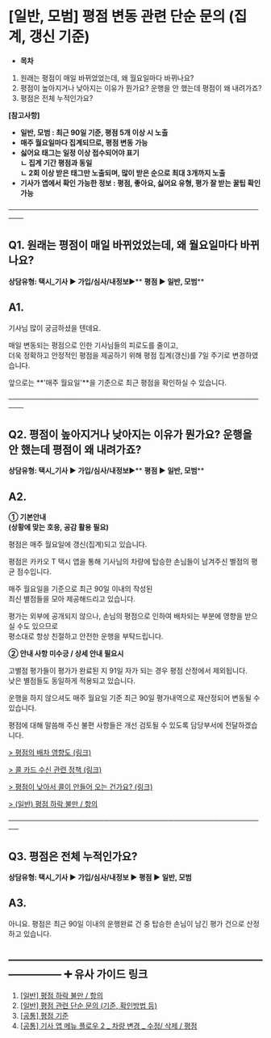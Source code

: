 # [일반, 모범] 평점 변동 관련 단순 문의 (집계, 갱신 기준)

* **목차**

1. 원래는 평점이 매일 바뀌었었는데, 왜 월요일마다 바뀌나요?
2. 평점이 높아지거나 낮아지는 이유가 뭔가요? 운행을 안 했는데 평점이 왜 내려가죠?
3. 평점은 전체 누적인가요?

**[참고사항]**

* **일반, 모범 : 최근 90일 기준, 평점 5개 이상 시 노출**
* **매주 월요일마다 집계되므로, 평점 변동 가능**
* **싫어요 태그는 일정 이상 접수되어야 표기  
  ㄴ 집계 기간 평점과 동일  
  ㄴ 2회 이상 받은 태그만 노출되며, 많이 받은 순으로 최대 3개까지 노출**
* **기사가 앱에서 확인 가능한 정보 : 평점, 좋아요, 싫어요 유형, 평가 잘 받는 꿀팁 확인 가능**

─────────────────────────────────────────────────────

**Q1.** **원래는 평점이 매일 바뀌었었는데, 왜 월요일마다 바뀌나요?**
--------------------------------------------

**상담유형: **택시\_기사 ▶ 가입/심사/내정보****▶** **평점 ▶ 일반, 모범****

**A1.**
-------

기사님 많이 궁금하셨을 텐데요.

매일 변동되는 평점으로 인한 기사님들의 피로도를 줄이고,  
더욱 정확하고 안정적인 평점을 제공하기 위해 평점 집계(갱신)를 7일 주기로 변경하였습니다.

앞으로는 **'매주 월요일'**을 기준으로 최근 평점을 확인하실 수 있습니다.

─────────────────────────────────────────────────────

**Q2.** **평점이 높아지거나 낮아지는 이유가 뭔가요?** **운행을 안 했는데 평점이 왜 내려가죠?**
-------------------------------------------------------------

**상담유형: **택시\_기사 ▶ 가입/심사/내정보****▶** **평점 ▶ 일반, 모범****

**A2.**
-------

**① 기본안내  
(상황에 맞는 호응, 공감 활용 필요)**

평점은 매주 월요일에 갱신(집계)되고 있습니다.

평점은 카카오 T 택시 앱을 통해 기사님의 차량에 탑승한 손님들이 남겨주신 별점의 평균 점수입니다.

매주 월요일을 기준으로 최근 90일 이내의 작성된   
최신 별점들을 모아 제공해드리고 있습니다.

평가는 외부에 공개되지 않으나, 손님의 평점으로 인하여 배차되는 부분에 영향을 받으실 수도 있으므로   
평소대로 항상 친절하고 안전한 운행을 부탁드립니다.

**② 안내 사항 미수긍 / 상세 안내 필요시**

고별점 평가들이 평가가 완료된 지 91일 자가 되는 경우 평점 산정에서 제외됩니다.   
낮은 별점들도 동일하게 적용되고 있습니다.

운행을 하지 않으셔도 매주 월요일 기준 최근 90일 평가내역으로 재산정되어 변동될 수 있습니다.

평점에 대해 말씀해 주신 불편 사항들은 개선 검토될 수 있도록 담당부서에 전달하겠습니다.

[> 평점의 배차 영향도 (링크)](https://kakaomobilitysupport.zendesk.com/hc/ko/articles/29622474700185--%EA%B3%B5%ED%86%B5-%ED%8F%89%EC%A0%90-%EA%B8%B0%EC%A4%80)

[> 콜 카드 수신 관련 정책 (링크)](https://kakaomobilitysupport.zendesk.com/hc/ko/articles/29883797942169--%EA%B3%B5%ED%86%B5-%EC%BD%9C%EC%B9%B4%EB%93%9C%EC%88%98%EC%8B%A0-%EA%B4%80%EB%A0%A8-%EC%A0%95%EC%B1%85-%ED%85%8C%EC%8A%A4%ED%8A%B8%EC%BD%9C-%EB%B0%B0%EC%B0%A8-%EB%A1%9C%EC%A7%81-%EC%95%8C%EA%B3%A0%EB%A6%AC%EC%A6%98-%EB%B0%B0%EC%B0%A8-%EA%B3%B5%EB%9E%B5%ED%8C%81)

[> 평점이 낮아서 콜이 안들어 오는 건가요? (링크)](https://kakaomobilitysupport.zendesk.com/hc/ko/articles/29922373167129--%EC%9D%BC%EB%B0%98-%EB%B0%B0%EC%B0%A8%EA%B3%B5%EB%9E%B5-%EB%B0%B0%EC%B0%A8%EC%8B%9C%EC%8A%A4%ED%85%9C-%ED%8F%89%EC%A0%90-%EC%9A%B4%ED%96%89%EC%88%98-%EC%88%98%EB%9D%BD%EB%A5%A0-%EB%A8%BC%EA%B1%B0%EB%A6%AC)

[> (일반) 평점 하락 불만 / 항의](https://kakaomobilitysupport.zendesk.com/hc/ko/articles/30180960853785--%EC%9D%BC%EB%B0%98-%ED%8F%89%EC%A0%90-%ED%95%98%EB%9D%BD-%EB%B6%88%EB%A7%8C-%ED%95%AD%EC%9D%98)

────────────────────────────────────────────────────

**Q3.** **평점은 전체 누적인가요?**
-------------------------

****상담유형: 택시\_기사 ▶ 가입/심사/내정보 ▶ 평점 ▶ 일반, 모범****

**A3.**
-------

아니요. 평점은 최근 90일 이내의 운행완료 건 중 탑승한 손님이 남긴 평가 건으로 산정하고 있습니다.

**―****―****―****―****―****―****―****―****―****―****―****―****―****―****―****―****―****―****―****―****―****―****―****―****―****―****―****―****―** **➕ 유사 가이드 링크**
-----------------------------------------------------------------------------------------------------------------------------------------------------------------

1. [[일반] 평점 하락 불만 / 항의](https://kakaomobilitysupport.zendesk.com/hc/ko/articles/30180960853785--%EC%9D%BC%EB%B0%98-%ED%8F%89%EC%A0%90-%ED%95%98%EB%9D%BD-%EB%B6%88%EB%A7%8C-%ED%95%AD%EC%9D%98)
2. [[일반] 평점 관련 단순 문의 (기준, 확인방법 등)](https://kakaomobilitysupport.zendesk.com/hc/ko/articles/30181718106521--%EC%9D%BC%EB%B0%98-%ED%8F%89%EC%A0%90-%EA%B4%80%EB%A0%A8-%EB%8B%A8%EC%88%9C-%EB%AC%B8%EC%9D%98-%EA%B8%B0%EC%A4%80-%ED%99%95%EC%9D%B8%EB%B0%A9%EB%B2%95-%EB%93%B1)
3. [[공통] 평점 기준](https://kakaomobilitysupport.zendesk.com/hc/ko/articles/29622474700185--%EA%B3%B5%ED%86%B5-%ED%8F%89%EC%A0%90-%EA%B8%B0%EC%A4%80)
4. [[공통] 기사 앱 메뉴 플로우 2 \_ 차량 변경 \_ 수정/ 삭제 / 평점](https://kakaomobilitysupport.zendesk.com/hc/ko/articles/29195621072409--%EA%B3%B5%ED%86%B5-%EA%B8%B0%EC%82%AC-%EC%95%B1-%EB%A9%94%EB%89%B4-%ED%94%8C%EB%A1%9C%EC%9A%B0-2-%EC%B0%A8%EB%9F%89-%EB%B3%80%EA%B2%BD-%EC%88%98%EC%A0%95-%EC%82%AD%EC%A0%9C-%ED%8F%89%EC%A0%90)